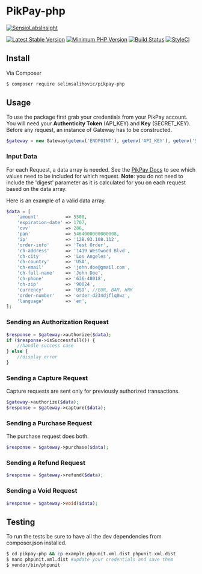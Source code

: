 # PikPay-php

[![SensioLabsInsight](https://insight.sensiolabs.com/projects/9b6f8918-9c22-48a7-9c78-98e868e5b908/big.png)](https://insight.sensiolabs.com/projects/9b6f8918-9c22-48a7-9c78-98e868e5b908)

[![Latest Stable Version](https://img.shields.io/packagist/v/selimsalihovic/pikpay-php.svg?style=flat-square)](https://packagist.org/packages/selimsalihovic/pikpay-php)
[![Minimum PHP Version](https://img.shields.io/badge/php-%3E%3D%205.3.0-8892BF.svg?style=flat-square)](https://php.net/)
[![Build Status](https://travis-ci.org/SelimSalihovic/pikpay-php.svg?branch=master)](https://travis-ci.org/SelimSalihovic/pikpay-php)
[![StyleCI](https://styleci.io/repos/54515838/shield)](https://styleci.io/repos/54515838)

## Install

Via Composer

``` bash
$ composer require selimsalihovic/pikpay-php
```

## Usage
To use the package first grab your credentials from your PikPay account. You will need your **Authenticity Token** (API_KEY) and **Key** (SECRET_KEY).
Before any request, an instance of Gateway has to be constructed.
``` php
$gateway = new Gateway(getenv('ENDPOINT'), getenv('API_KEY'), getenv('SECRET_KEY'));
```

### Input Data
For each Request, a data array is needed. See the [PikPay Docs](https://ipgtest.pikpay.ba/hr/documentation/direct "PikPay Docs") to see which values need to be included for which request.  **Note**: you do not need to include the 'digest' parameter as it is calculated for you on each request based on the data array.  

Here is an example of a valid data array.
``` php
$data = [
    'amount'          => 5500,
    'expiration-date' => 1707,
    'cvv'             => 286,
    'pan'             => 5464000000000008,
    'ip'              => '128.93.108.112',
    'order-info'      => 'Test Order',
    'ch-address'      => '1419 Westwood Blvd',
    'ch-city'         => 'Los Angeles',
    'ch-country'      => 'USA',
    'ch-email'        => 'john.doe@gmail.com',
    'ch-full-name'    => 'John Doe',
    'ch-phone'        => '636-48018',
    'ch-zip'          => '90024',
    'currency'        => 'USD', //EUR, BAM, HRK
    'order-number'    => 'order-d234djflq0wz',
    'language'        => 'en',
];
```
### Sending an Authorization Request
``` php
$response = $gateway->authorize($data);
if ($response->isSuccessfull()) {
    //handle success case
} else {
    //display error
}
```

### Sending a Capture Request
Capture requests are sent only for previously authorized transactions.
``` php
$gateway->authorize($data);
$response = $gateway->capture($data);
```

### Sending a Purchase Request
The purchase request does both.
``` php
$response = $gateway->purchase($data);
```

### Sending a Refund Request
``` php
$response = $gateway->refund($data);
```

### Sending a Void Request
``` php
$response = $gateway->void($data);
```

## Testing

To run the tests be sure to have all the dev dependencies from composer.json installed. 
``` bash
$ cd pikpay-php && cp example.phpunit.xml.dist phpunit.xml.dist
$ nano phpunit.xml.dist #update your credentials and save them
$ vendor/bin/phpunit
```
